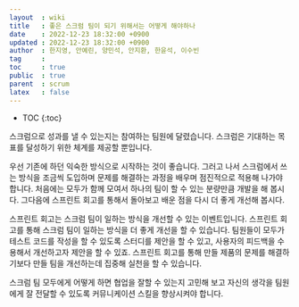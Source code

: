 ```yaml
---
layout  : wiki
title   : 좋은 스크럼 팀이 되기 위해서는 어떻게 해야하나
date    : 2022-12-23 18:32:00 +0900
updated : 2022-12-23 18:32:00 +0900
author  : 한지영, 안예린, 양민석, 안지환, 한윤석, 이수빈
tag     :
toc     : true
public  : true
parent  : scrum
latex   : false
---
```

* TOC
{:toc}

스크럼으로 성과를 낼 수 있는지는 참여하는 팀원에 달렸습니다. 스크럼은 기대하는 목표를 달성하기 위한 체계를 제공할 뿐입니다.

우선 기존에 하던 익숙한 방식으로 시작하는 것이 좋습니다. 그러고 나서 스크럼에서 쓰는 방식을 조금씩 도입하며 문제를 해결하는 과정을 배우며 점진적으로 적용해 나가야 합니다.
처음에는 모두가 함께 모여서 하나의 팀이 할 수 있는 분량만큼 개발을 해 봅시다. 그다음에 스프린트 회고를 통해서 돌아보고 배운 점을 다시 더 좋게 개선해 봅시다.

스프린트 회고는 스크럼 팀이 일하는 방식을 개선할 수 있는 이벤트입니다. 스프린트 회고를 통해 스크럼 팀이 일하는 방식을 더 좋게 개선을 할 수 있습니다. 팀원들이 모두가 테스트 코드를 작성을 할 수 있도록 스터디를 제안을 할 수 있고, 사용자의 피드백을 수용해서 개선하고자 제안을 할 수 있죠. 스프린트 회고를 통해 만들 제품의 문제를 해결하기보다 만들 팀을 개선하는데 집중해 실천을 할 수 있습니다.

스크럼 팀 모두에게 어떻게 하면 협업을 잘할 수 있는지 고민해 보고 자신의 생각을
팀원에게 잘 전달할 수 있도록 커뮤니케이션 스킬을 향상시켜야 합니다.
